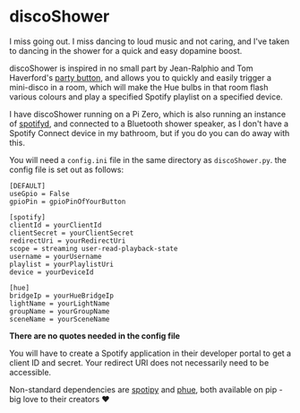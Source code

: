# discoShower

I miss going out. I miss dancing to loud music and not caring, and I've taken to dancing in the shower for a quick and easy dopamine boost.

discoShower is inspired in no small part by Jean-Ralphio and Tom Haverford's [party button](https://youtu.be/sYeup5zrZbs), and allows you to quickly and easily trigger a mini-disco in a room, which will make the Hue bulbs in that room flash various colours and play a specified Spotify playlist on a specified device.

I have discoShower running on a Pi Zero, which is also running an instance of [spotifyd](https://github.com/Spotifyd/spotifyd), and connected to a Bluetooth shower speaker, as I don't have a Spotify Connect device in my bathroom, but if you do you can do away with this.

You will need a `config.ini` file in the same directory as `discoShower.py`. the config file is set out as follows:
```
[DEFAULT]
useGpio = False
gpioPin = gpioPinOfYourButton

[spotify]
clientId = yourClientId
clientSecret = yourClientSecret
redirectUri = yourRedirectUri
scope = streaming user-read-playback-state
username = yourUsername
playlist = yourPlaylistUri
device = yourDeviceId

[hue]
bridgeIp = yourHueBridgeIp
lightName = yourLightName
groupName = yourGroupName
sceneName = yourSceneName
```
**There are no quotes needed in the config file**

You will have to create a Spotify application in their developer portal to get a client ID and secret. Your redirect URI does not necessarily need to be accessible.

Non-standard dependencies are [spotipy](https://github.com/plamere/spotipy) and [phue](https://github.com/studioimaginaire/phue), both available on pip - big love to their creators ♥️
